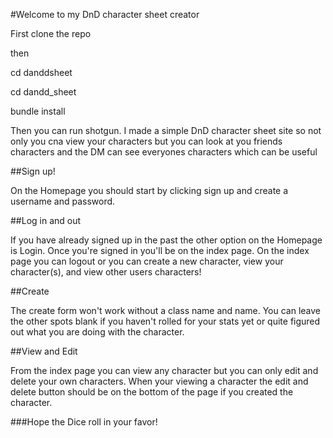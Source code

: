 #Welcome to my DnD character sheet creator

First clone the repo

then 

cd danddsheet

cd dandd_sheet

bundle install

Then you can run shotgun. I made a simple DnD character sheet site so not only you cna view your characters but you can look at you friends characters and the DM can see everyones characters which can be useful

##Sign up!

On the Homepage you should start by clicking sign up and create a username and password.

##Log in and out

If you have already signed up in the past the other option on the Homepage is Login.
Once you're signed in you'll be on the index page. On the index page you can logout or you can create a new character, view your character(s), and view other users characters!

##Create

The create form won't work without a class name and name. You can leave the other spots blank if you haven't rolled for your stats yet or quite figured out what you are doing with the character.

##View and Edit

From the index page you can view any character but you can only edit and delete your own characters. When your viewing a character the edit and delete button should be on the bottom of the page if you created the character.

###Hope the Dice roll in your favor!